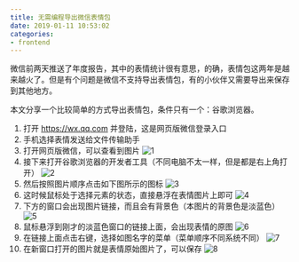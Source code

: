 ```yaml
---
title: 无需编程导出微信表情包
date: 2019-01-11 10:53:02
categories:
- frontend
---
```


微信前两天推送了年度报告，其中的表情统计很有意思，的确，表情包这两年是越来越火了。但是有个问题是微信不支持导出表情包，有的小伙伴又需要导出来保存到其他地方。

本文分享一个比较简单的方式导出表情包，条件只有一个：谷歌浏览器。

1. 打开 https://wx.qq.com 并登陆，这是网页版微信登录入口
2. 手机选择表情发送给文件传输助手
3. 打开网页版微信，可以查看到图片
![1](http://download.ddhigh.com/blog-img/WX20190111-105910.png)
4. 接下来打开谷歌浏览器的开发者工具（不同电脑不太一样，但是都是右上角打开）
![2](http://download.ddhigh.com/blog-img/WX20190111-110041.png)
5. 然后按照图片顺序点击如下图所示的图标
![3](http://download.ddhigh.com/blog-img/WX20190111-110109.png)
6. 这时候鼠标处于选择元素的状态，直接悬浮在表情图片上即可
![4](http://download.ddhigh.com/blog-img/WX20190111-110127.png)
7. 下方的窗口会出现图片链接，而且会有背景色（本图片的背景色是淡蓝色）
![5](http://download.ddhigh.com/blog-img/WX20190111-110127.png)
8. 鼠标悬浮到刚才的淡蓝色窗口的链接上面，会出现表情的原图
![6](http://download.ddhigh.com/blog-img/WX20190111-110137.png)
8. 在链接上面点击右键，选择如图名字的菜单（菜单顺序不同系统不同）
![7](http://download.ddhigh.com/blog-img/WX20190111-110148.png)
9. 在新窗口打开的图片就是表情原始图片了，可以保存
![8](http://download.ddhigh.com/blog-img/WX20190111-110159.png)